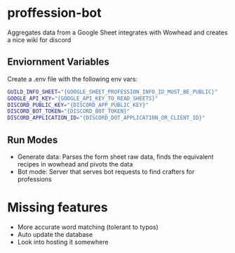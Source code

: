 # proffession-bot

Aggregates data from a Google Sheet integrates with Wowhead and creates a nice wiki for discord

## Enviornment Variables

Create a .env file with the following env vars:

```sh
GUILD_INFO_SHEET="{GOOGLE_SHEET_PROFESSION_INFO_ID_MUST_BE_PUBLIC}"
GOOGLE_API_KEY="{GOOGLE_API_KEY_TO_READ_SHEETS}"
DISCORD_PUBLIC_KEY="{DISCORD_APP_PUBLIC_KEY}"
DISCORD_BOT_TOKEN="{DISCORD_BOT_TOKEN}"
DISCORD_APPLICATION_ID="{DISCORD_DOT_APPLICATION_OR_CLIENT_ID}"
```

## Run Modes

- Generate data: Parses the form sheet raw data, finds the equivalent recipes in wowhead and pivots the data
- Bot mode: Server that serves bot requests to find crafters for professions

# Missing features
- More accurate word matching (tolerant to typos)
- Auto update the database
- Look into hosting it somewhere

